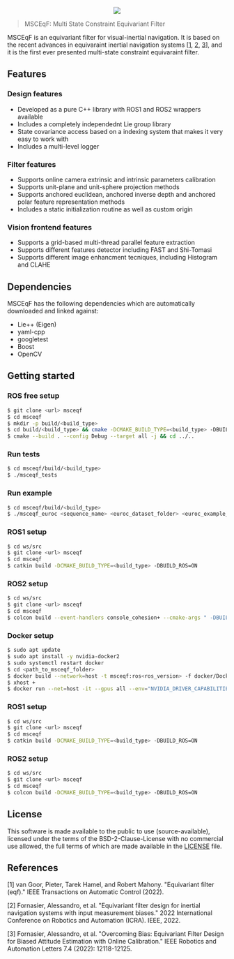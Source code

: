 <p align="center"> <img src="https://drive.google.com/uc?id=1y8wuUhLBD60TJ7D8N30FmNNyNzEH3MY6"/></p>

> MSCEqF: Multi State Constraint Equivariant Filter

MSCEqF is an equivariant filter for visual-inertial navigation. 
It is based on the recent advances in equivaraint inertial navigation systems [[1](#1), [2](#2), [3](#3)], and it is the first ever presented multi-state constraint equivaraint filter.

## Features
### Design features

- Developed as a pure C++ library with ROS1 and ROS2 wrappers available
- Includes a completely independednt Lie group library
- State covariance access based on a indexing system that makes it very easy to work with
- Includes a multi-level logger

### Filter features

- Supports online camera extrinsic and intrinsic parameters calibration
- Supports unit-plane and unit-sphere projection methods
- Supports anchored euclidean, anchored inverse depth and anchored polar feature representation methods
- Includes a static initialization routine as well as custom origin

### Vision frontend features

- Supports a grid-based multi-thread parallel feature extraction 
- Supports different features detector including FAST and Shi-Tomasi
- Supports different image enhancment tecniques, including Histogram and CLAHE

## Dependencies

MSCEqF has the following dependencies which are automatically downloaded and linked against:

- Lie++ (Eigen)
- yaml-cpp
- googletest
- Boost
- OpenCV

## Getting started
### ROS free setup
```sh
$ git clone <url> msceqf
$ cd msceqf
$ mkdir -p build/<build_type>
$ cd build/<build_type> && cmake -DCMAKE_BUILD_TYPE=<build_type> -DBUILD_TESTS=ON ../..
$ cmake --build . --config Debug --target all -j && cd ../..
```

### Run tests
```sh
$ cd msceqf/build/<build_type>
$ ./msceqf_tests
```

### Run example
```sh
$ cd msceqf/build/<build_type>
$ ./msceqf_euroc <sequence_name> <euroc_dataset_folder> <euroc_example_folder>
```

### ROS1 setup
```sh
$ cd ws/src
$ git clone <url> msceqf
$ cd msceqf
$ catkin build -DCMAKE_BUILD_TYPE=<build_type> -DBUILD_ROS=ON
```

### ROS2 setup
```sh
$ cd ws/src
$ git clone <url> msceqf
$ cd msceqf
$ colcon build --event-handlers console_cohesion+ --cmake-args " -DBUILD_ROS=ON" --cmake-args " -DCMAKE_BUILD_TYPE=<build_type>"
```

### Docker setup
```sh
$ sudo apt update
$ sudo apt install -y nvidia-docker2
$ sudo systemctl restart docker
$ cd <path_to_msceqf_folder>
$ docker build --network=host -t msceqf:ros<ros_version> -f docker/Dockerfile_ros<ros_version>
$ xhost +
$ docker run --net=host -it --gpus all --env="NVIDIA_DRIVER_CAPABILITIES=all" --env="DISPLAY" --env="QT_X11_NO_MITSHM=1" --volume="/tmp/.X11-unix:/tmp/.X11-unix:rw" msceqf:ros<ros_version>
```

### ROS1 setup
```sh
$ cd ws/src                                                                             # Move into ROS workspace
$ git clone <url> msceqf                                                                # Get the code
$ cd msceqf                                                                             # Move into msceqf folder
$ catkin build -DCMAKE_BUILD_TYPE=<build_type> -DBUILD_ROS=ON                           # ROS1 build
```

### ROS2 setup
```sh
$ cd ws/src                                                                             # Move into ROS workspace
$ git clone <url> msceqf                                                                # Get the code
$ cd msceqf                                                                             # Move into msceqf folder
$ colcon build -DCMAKE_BUILD_TYPE=<build_type> -DBUILD_ROS=ON                           # ROS2 build
```

## License

This software is made available to the public to use (source-available), licensed under the terms of the BSD-2-Clause-License with no commercial use allowed, the full terms of which are made available in the [LICENSE](LICENSE) file. 

## References
<a id="1">[1]</a> van Goor, Pieter, Tarek Hamel, and Robert Mahony. "Equivariant filter (eqf)." IEEE Transactions on Automatic Control (2022).

<a id="2">[2]</a> Fornasier, Alessandro, et al. "Equivariant filter design for inertial navigation systems with input measurement biases." 2022 International Conference on Robotics and Automation (ICRA). IEEE, 2022.

<a id="3">[3]</a> Fornasier, Alessandro, et al. "Overcoming Bias: Equivariant Filter Design for Biased Attitude Estimation with Online Calibration." IEEE Robotics and Automation Letters 7.4 (2022): 12118-12125.
